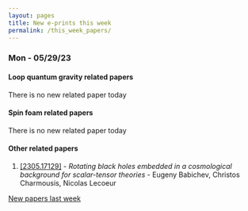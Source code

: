 ```yaml
---
layout: pages
title: New e-prints this week
permalink: /this_week_papers/
---
```




### Mon - 05/29/23

#### Loop quantum gravity related papers

There is no new related paper today 

#### Spin foam related papers

There is no new related paper today 



#### Other related papers

1. [[2305.17129]](https://arxiv.org/abs/2305.17129) - *Rotating black holes embedded in a cosmological background for  scalar-tensor theories* - Eugeny Babichev, Christos Charmousis, Nicolas Lecoeur






[New papers last week]({{site.url}}/archived/weekly/pre-prints/2023/05/29/archived_weekly_papers.html)